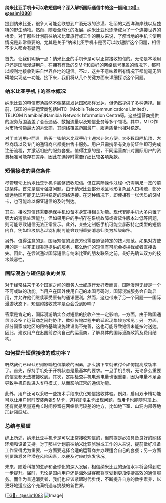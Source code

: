 **纳米比亚手机卡可以收短信吗？深入解析国际通信中的这一疑问[[TG💪+ @esim1088](https://t.me/s/esim1088)]**

提到纳米比亚，很多人可能会联想到广袤无垠的沙漠、壮丽的大西洋海岸线以及独特的野生动物。然而，随着全球化的发展，纳米比亚也逐渐成为了一个连接世界的桥梁。对于那些计划前往纳米比亚旅行或工作的朋友来说，了解当地的手机卡使用情况是非常重要的。尤其是关于“纳米比亚手机卡是否可以收短信”这个问题，相信不少人都会有疑问。

首先，让我们明确一点：纳米比亚的手机卡是可以正常接收短信的。无论是本地用户还是国际漫游用户，在拥有有效的SIM卡和良好的网络信号覆盖的情况下，都可以顺利地接收到来自世界各地的短信。不过，这并不意味着所有情况下都能毫无阻碍地实现这一功能。接下来，我们将从几个关键方面来详细探讨这个问题。

### 纳米比亚手机卡的基本概况

纳米比亚的电信市场虽然不像某些发达国家那样发达，但仍然提供了多种选择。目前，该国的主要运营商包括MTC（Mobile Telecommunications Limited）、TELKOM Namibia和Namibia Network Information Centre等。这些运营商提供的服务范围涵盖了语音通话、数据流量以及短信业务等多个领域。其中，MTC作为市场份额最大的运营商，其网络覆盖范围最广，服务质量也相对稳定。

对于普通用户而言，购买一张纳米比亚手机卡通常非常方便。大多数国际机场、大型商场以及专门的通讯商店都提供售卡服务。用户只需携带有效身份证件即可完成注册流程，并激活相应的服务套餐。值得注意的是，不同运营商针对国际用户的资费标准可能存在差异，因此在选择时需要仔细比较各项条款。

### 短信接收的具体条件

尽管理论上纳米比亚手机卡能够接收短信，但在实际操作过程中仍需满足一定的前提条件。首先是信号强度问题。由于纳米比亚部分地区地形复杂且人口稀疏，部分偏远地区可能无法获得稳定的网络连接。在这种情况下，即使拥有一张优质的SIM卡，也可能难以保证短信的及时到达。

其次，接收短信还需要确保手机设备本身支持相关功能。现代智能手机大多内置了强大的短信处理能力，但如果用户的手机存在系统故障或者软件版本过低等问题，则可能导致短信无法正常显示。此外，某些定制版手机可能会屏蔽特定类型的短信内容，例如垃圾信息过滤机制可能会误将重要消息归类为垃圾邮件。

另外，值得注意的是，国际短信的发送方也需要遵循特定的技术规范。如果对方使用的是一些非正规渠道提供的服务，那么他们的短信有可能会被拦截或者直接丢失。因此，在尝试通过国际短信与纳米比亚的朋友联系之前，最好先确认双方的技术兼容性。

### 国际漫游与短信接收的关系

对于经常往来于多个国家之间的商务人士或旅行爱好者而言，国际漫游无疑是一个不可或缺的功能。当用户在国外使用自己的本国号码时，国际漫游服务会自动启用，并允许他们继续享受原有的通讯便利。然而，这也带来了另一个问题——国际漫游状态下，短信的接收效率是否会受到影响？

答案是肯定的，国际漫游确实会对短信的接收产生一定影响。一方面，由于跨国通信涉及多个运营商之间的协作，数据传输过程中的延迟现象较为常见；另一方面，部分国家或地区的网络基础设施建设尚不完善，这也可能导致短信未能按时送达。因此，建议用户在出国前咨询自己的运营商，了解具体的国际漫游政策及费用结构。

### 如何提升短信接收的成功率？

既然我们已经认识到影响短信接收的因素，那么接下来就该讨论如何提高成功率了。首先，保持手机处于开机状态是最基本的要求。一旦手机关机，无论多么重要的信息都无法被接收到。其次，定期检查手机电池电量也很重要，因为电量不足会导致手机自动进入省电模式，从而影响正常的通信功能。

此外，用户还可以采取一些技术手段来优化短信接收体验。例如，启用双卡槽功能可以让用户同时安装两张SIM卡，这样即便主卡出现问题，备用卡也能随时顶上。还有就是尽量避免长时间停留在网络信号较差的地方，比如地下室、山洞内部等地形封闭区域。

### 总结与展望

综上所述，纳米比亚手机卡是可以正常接收短信的，但前提是必须具备良好的网络环境和设备支持。对于那些计划前往纳米比亚旅游或工作的人来说，提前做好准备工作显得尤为重要。一方面要选择合适的运营商并办理适合自己的套餐；另一方面则要熟悉各种潜在风险因素，以便及时应对突发状况。

未来，随着科技的进步和全球化的深入发展，相信纳米比亚的通信水平将会得到进一步提升。届时，无论是国内用户还是海外游客都将享受到更加便捷高效的通信服务。而作为普通消费者，我们也应该紧跟时代步伐，不断提升自身的数字素养，以更好地适应这个充满机遇与挑战的新世界。

[[TG💪+ @esim1088](https://t.me/s/esim1088) ![Image](https://i.postimg.cc/4NQfJmqS/Snipaste-2025-05-13-00-14-12.png)]